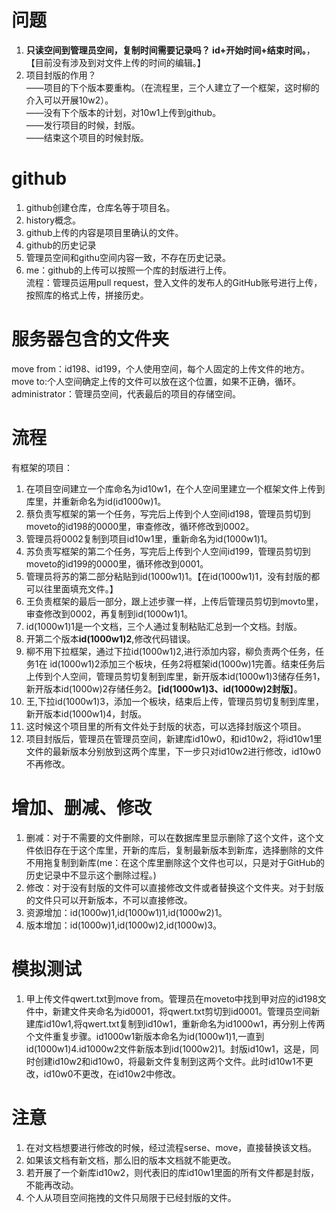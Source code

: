 # 问题
1. **只读空间到管理员空间，复制时间需要记录吗？  id+开始时间+结束时间。**，【目前没有涉及到对文件上传的时间的编辑。】  
2. 项目封版的作用？  
——项目的下个版本要重构。（在流程里，三个人建立了一个框架，这时柳的介入可以开展10w2）。  
——没有下个版本的计划，对10w1上传到github。  
——发行项目的时候，封版。  
——结束这个项目的时候封版。  
  
#  github  
1. github创建仓库，仓库名等于项目名。  
2. history概念。  
3. github上传的内容是项目里确认的文件。  
4. github的历史记录   
5. 管理员空间和githu空间内容一致，不存在历史记录。  
6. me：github的上传可以按照一个库的封版进行上传。  
流程：管理员运用pull request，登入文件的发布人的GitHub账号进行上传，按照库的格式上传，拼接历史。  
  
# 服务器包含的文件夹  
move from：id198、id199，个人使用空间，每个人固定的上传文件的地方。  
move to:个人空间确定上传的文件可以放在这个位置，如果不正确，循环。   
administrator：管理员空间，代表最后的项目的存储空间。   
  
# 流程   
有框架的项目：   
1. 在项目空间建立一个库命名为id10w1，在个人空间里建立一个框架文件上传到库里，并重新命名为id(id1000w)1。   
2. 蔡负责写框架的第一个任务，写完后上传到个人空间id198，管理员剪切到moveto的id198的0000里，审查修改，循环修改到0002。  
3. 管理员将0002复制到项目id10w1里，重新命名为id(1000w1)1。  
4. 苏负责写框架的第二个任务，写完后上传到个人空间id199，管理员剪切到moveto的id199的0000里，循环修改到0001。  
5. 管理员将苏的第二部分粘贴到id(1000w1)1。【在id(1000w1)1，没有封版的都可以往里面填充文件。】    
6. 王负责框架的最后一部分，跟上述步骤一样，上传后管理员剪切到movto里，审查修改到0002，再复制到id(1000w1)1。  
7. id(1000w1)1是一个文档，三个人通过复制粘贴汇总到一个文档。封版。    
8. 开第二个版本**id(1000w1)2**,修改代码错误。  
9. 柳不用下拉框架，通过下拉id(1000w1)2,进行添加内容，柳负责两个任务，任务1在 id(1000w1)2添加三个板块，任务2将框架id(1000w)1完善。结束任务后上传到个人空间，管理员剪切复制到库里，新开版本id(1000w1)3储存任务1，新开版本id(1000w)2存储任务2。【**id(1000w1)3、id(1000w)2封版**】。  
10. 王,下拉id(1000w1)3，添加一个板块，结束后上传，管理员剪切复制到库里，新开版本id(1000w1)4，封版。  
11. 这时候这个项目里的所有文件处于封版的状态，可以选择封版这个项目。  
12. 项目封版后，管理员在管理员空间，新建库id10w0，和id10w2，将id10w1里文件的最新版本分别放到这两个库里，下一步只对id10w2进行修改，id10w0不再修改。  
  
# 增加、删减、修改        
1. 删减：对于不需要的文件删除，可以在数据库里显示删除了这个文件，这个文件依旧存在于这个库里，开新的库后，复制最新版本到新库，选择删除的文件不用拖复制到新库(me：在这个库里删除这个文件也可以，只是对于GitHub的历史记录中不显示这个删除过程。)      
2. 修改：对于没有封版的文件可以直接修改文件或者替换这个文件夹。对于封版的文件只可以开新版本，不可以直接修改。  
3. 资源增加：id(1000w)1,id(1000w1)1,id(1000w2)1。  
4. 版本增加：id(1000w)1,id(1000w)2,id(1000w)3。  
  
# 模拟测试    
1. 甲上传文件qwert.txt到move from。管理员在moveto中找到甲对应的id198文件中，新建文件夹命名为id0001，将qwert.txt剪切到id0001。管理员空间新建库id10w1,将qwert.txt复制到id10w1，重新命名为id1000w1，再分别上传两个文件重复步骤。id1000w1新版本命名为id(1000w1)1,一直到id(1000w1)4.id1000w2文件新版本到id(1000w2)1。封版id10w1，这是，同时创建id10w2和id10w0，将最新文件复制到这两个文件。此时id10w1不更改，id10w0不更改，在id10w2中修改。  
  
# 注意  
1. 在对文档想要进行修改的时候，经过流程serse、move，直接替换该文档。
2. 如果该文档有新文档，那么旧的版本文档就不能更改。
3. 若开展了一个新库id10w2，则代表旧的库id10w1里面的所有文件都是封版，不能再改动。
4. 个人从项目空间拖拽的文件只局限于已经封版的文件。

  
  

